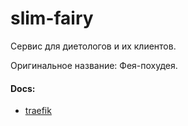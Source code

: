 # slim-fairy

Сервис для диетологов и их клиентов.

Оригинальное название: Фея-похудея.

#### Docs:
- [traefik](https://blog.unixhost.pro/ru/2022/07/traefik-2-ustanovka-nastrojka-primery/)
